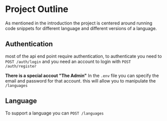 # Project Outline

As mentioned in the introduction the project is centered around running code snippets for different language and different versions of a language.

## Authentication
most of the api end point require authentication, to authenticate you need to `POST /auth/login` and you need an account to login with `POST /auth/register`

**There is a special accout "The Admin"**
In the `.env` file you can specify the email and password for that account.
this will allow you to manipulate the `/languages`

## Language
To support a language you can `POST /languages`
